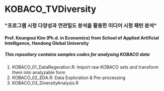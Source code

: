 # KOBACO_TVDiversity
### "프로그램 시청 다양성과 연관밀도 분석을 활용한 미디어 시청 패턴 분석"
#### Prof. Keungoui Kim (Ph.d. in Economics) from School of Applied Artificial Intelligence, Handong Global University 

##### This repository contains samples codes for analysing KOBACO data

1. KOBACO_01_DataRegeration.R: Import raw KOBACO sets and transform them into analyzable form
2. KOBACO_02_EDA.R: Data Exploration & Pre-processing
3. KOBACO_03_DiversityAnalysis.R
